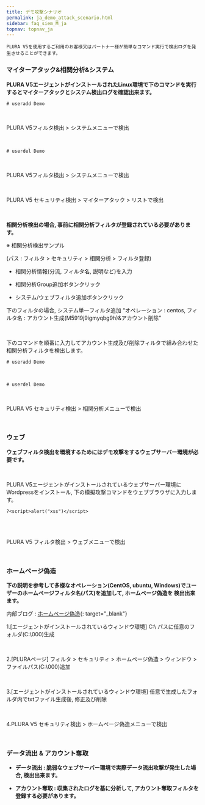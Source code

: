 ```yaml
---
title: デモ攻撃シナリオ 
permalink: ja_demo_attack_scenario.html
sidebar: faq_siem_M_ja
topnav: topnav_ja
---
```


    PLURA V5を使用するご利用のお客様又はパートナー様が簡単なコマンド実行で検出ログを発生させることができます。

### マイターアタック&相関分析&システム

**PLURA V5エージェントがインストールされたLinux環境で下のコマンドを実行するとマイターアタックとシステム検出ログを確認出来ます。**

``# useradd Demo``

<!-- [![image](/docs/images/Additianal/demoattack/01.png)](/docs/images/Additianal/demoattack/01.png){: target="_blank"}-->

<br />

PLURA V5フィルタ検出 > システムメニューで検出

<!-- [![image](/docs/images/Additianal/demoattack/02.png){: width="800" }](/docs/images/Additianal/demoattack/02.png){: target="_blank"}-->

<br />

``# userdel Demo``

<!-- [![image](/docs/images/Additianal/demoattack/03.png)](/docs/images/Additianal/demoattack/03.png){: target="_blank"}-->

<br />

PLURA V5フィルタ検出 > システムメニューで検出

<!-- [![image](/docs/images/Additianal/demoattack/04.png){: width="800" }](/docs/images/Additianal/demoattack/04.png){: target="_blank"}-->

<br />

PLURA V5 セキュリティ検出 > マイターアタック > リストで検出

<!-- [![image](/docs/images/Additianal/demoattack/05.png){: width="800" }](/docs/images/Additianal/demoattack/05.png){: target="_blank"}-->

<br />

**相関分析検出の場合, 事前に相関分析フィルタが登録されている必要があります。**

※ 相関分析検出サンプル

(パス : フィルタ > セキュリティ > 相関分析 > フィルタ登録)

- 相関分析情報(分流, フィルタ名, 説明など)を入力

- 相関分析Group追加ボタンクリック

- システム/ウェブフィルタ追加ボタンクリック

下のフィルタの場合, システム単一フィルタ追加 “オペレーション : centos, フィルタ名 : アカウント生成(M5919j9igmyqbg9h)&アカウント削除”

<!-- [![image](/docs/images/Additianal/demoattack/06.png){: width="800" }](/docs/images/Additianal/demoattack/06.png){: target="_blank"}-->

<br />

下のコマンドを順番に入力してアカウント生成及び削除フィルタで組み合わせた相関分析フィルタを検出します。

``# useradd Demo``

<!-- [![image](/docs/images/Additianal/demoattack/07.png)](/docs/images/Additianal/demoattack/07.png){: target="_blank"}-->

<br />

``# userdel Demo``

<!-- [![image](/docs/images/Additianal/demoattack/08.png)](/docs/images/Additianal/demoattack/08.png){: target="_blank"}-->

<br />

PLURA V5 セキュリティ検出 > 相関分析メニューで検出

<!-- [![image](/docs/images/Additianal/demoattack/09.png){: width="800" }](/docs/images/Additianal/demoattack/09.png){: target="_blank"}-->

<br /> 

### ウェブ

**ウェブフィルタ検出を環境するためにはデモ攻撃をするウェブサーバー環境が必要です。**

<br />

PLURA V5エージェントがインストールされているウェブサーバー環境にWordpressをインストール, 下の模擬攻撃コマンドをウェブブラウザに入力します。

``?<script>alert("xss")</script>``

<br />

<!-- [![image](/docs/images/Additianal/demoattack/10.png)](/docs/images/Additianal/demoattack/10.png){: target="_blank"}-->

<br />

PLURA V5 フィルタ検出 > ウェブメニューで検出

<!-- [![image](/docs/images/Additianal/demoattack/11.png){: width="800" }](/docs/images/Additianal/demoattack/11.png){: target="_blank"}-->

<br /> 

### ホームページ偽造

**下の説明を参考して多様なオペレーション(CentOS, ubuntu, Windows)でユーザーのホームページフィルタ名(パス)を追加して, ホームページ偽造を 検出出来ます。**

内部ブログ : [ホームページ偽造](https://qubitsec.github.io/ja_s_f_h_forgery.html){: target="_blank"}

1.[エージェントがインストールされているウィンドウ環境] C:\ パスに任意のフォルダ(C:\000)生成
  
<!-- [![image](/docs/images/Additianal/demoattack/12.png)](/docs/images/Additianal/demoattack/12.png){: target="_blank"}-->

<br />

2.[PLURAページ] フィルタ > セキュリティ > ホームページ偽造 > ウィンドウ > ファイルパス(C:\000)追加
  
<!-- [![image](/docs/images/Additianal/demoattack/13.png){: width="800" }](/docs/images/Additianal/demoattack/13.png){: target="_blank"}-->

<br />

3.[エージェントがインストールされているウィンドウ環境] 任意で生成したフォルダ内でtxtファイル生成後, 修正及び削除
  
<!-- [![image](/docs/images/Additianal/demoattack/14.png)](/docs/images/Additianal/demoattack/14.png){: target="_blank"}-->

<br />

4.PLURA V5 セキュリティ検出 > ホームページ偽造メニューで検出
  
<!-- [![image](/docs/images/Additianal/demoattack/15.png){: width="800" }](/docs/images/Additianal/demoattack/15.png){: target="_blank"}-->

<br />

### データ流出 & アカウント奪取

- **データ流出 : 脆弱なウェブサーバー環境で実際データ流出攻撃が発生した場合, 検出出来ます。**

- **アカウント奪取 : 収集されたログを基に分析して, アカウント奪取フィルタを登録する必要があります。**